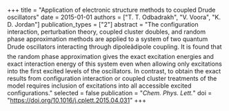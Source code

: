 +++
title = "Application of electronic structure methods to coupled Drude oscillators"
date = 2015-01-01
authors = ["T. T. Odbadrakh", "V. Voora", "K. D. Jordan"]
publication_types = ["2"]
abstract = "The configuration interaction, perturbation theory, coupled cluster doubles, and random phase approximation methods are applied to a system of two quantum Drude oscillators interacting through dipoleâdipole coupling. It is found that the random phase approximation gives the exact excitation energies and exact interaction energy of this system even when allowing only excitations into the first excited levels of the oscillators. In contrast, to obtain the exact results from configuration interaction or coupled cluster treatments of the model requires inclusion of excitations into all accessible excited configurations."
selected = false
publication = "*Chem. Phys. Lett.*"
doi = "https://doi.org/10.1016/j.cplett.2015.04.031"
+++


